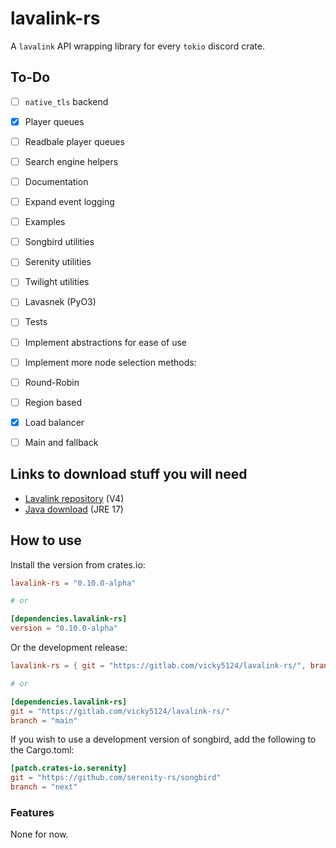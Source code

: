 # lavalink-rs

A `lavalink` API wrapping library for every `tokio` discord crate.

## To-Do

- [ ] `native_tls` backend
- [x] Player queues
- [ ] Readbale player queues
- [ ] Search engine helpers
- [ ] Documentation
- [ ] Expand event logging
- [ ] Examples
- [ ] Songbird utilities
- [ ] Serenity utilities
- [ ] Twilight utilities
- [ ] Lavasnek (PyO3)
- [ ] Tests
- [ ] Implement abstractions for ease of use
- [ ] Implement more node selection methods:
 - [ ] Round-Robin
 - [ ] Region based
 - [x] Load balancer
 - [ ] Main and fallback



## Links to download stuff you will need

- [Lavalink repository](https://github.com/lavalink-devs/Lavalink) (V4)
- [Java download](https://adoptium.net/) (JRE 17)

## How to use

Install the version from crates.io:

```toml
lavalink-rs = "0.10.0-alpha"

# or

[dependencies.lavalink-rs]
version = "0.10.0-alpha"
```

Or the development release:

```toml
lavalink-rs = { git = "https://gitlab.com/vicky5124/lavalink-rs/", branch = "main"}

# or

[dependencies.lavalink-rs]
git = "https://gitlab.com/vicky5124/lavalink-rs/"
branch = "main"
```

If you wish to use a development version of songbird, add the following to the Cargo.toml:

```toml
[patch.crates-io.serenity]
git = "https://github.com/serenity-rs/songbird"
branch = "next"
```

### Features

None for now.

